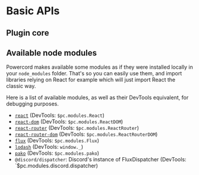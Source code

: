 <!--
  Copyright (c) 2020-2021 aetheryx & Cynthia K. Rey
  This work is licensed under a Creative Commons Attribution-NoDerivatives 4.0 International License.
  https://creativecommons.org/licenses/by-nd/4.0
-->

# Basic APIs
## Plugin core
<!-- todo: write stuff -->

## Available node modules
Powercord makes available some modules as if they were installed locally in your `node_modules` folder. That's so
you can easily use them, and import libraries relying on React for example which will just import React the classic
way.

Here is a list of available modules, as well as their DevTools equivalent, for debugging purposes.
 - [`react`](https://npm.im/react) (DevTools: `$pc.modules.React`)
 - [`react-dom`](https://npm.im/react-dom) (DevTools: `$pc.modules.ReactDOM`)
 - [`react-router`](https://npm.im/react-router) (DevTools: `$pc.modules.ReactRouter`)
 - [`react-router-dom`](https://npm.im/react-router-dom) (DevTools: `$pc.modules.ReactRouterDOM`)
 - [`flux`](https://npm.im/flux) (DevTools: `$pc.modules.Flux`)
 - [`lodash`](https://npm.im/lodash) (DevTools: `window._`)
 - [`pako`](https://npm.im/pako) (DevTools: `$pc.modules.pako`)
 - `@discord/dispatcher`: Discord's instance of FluxDispatcher (DevTools: `$pc.modules.discord.dispatcher)
